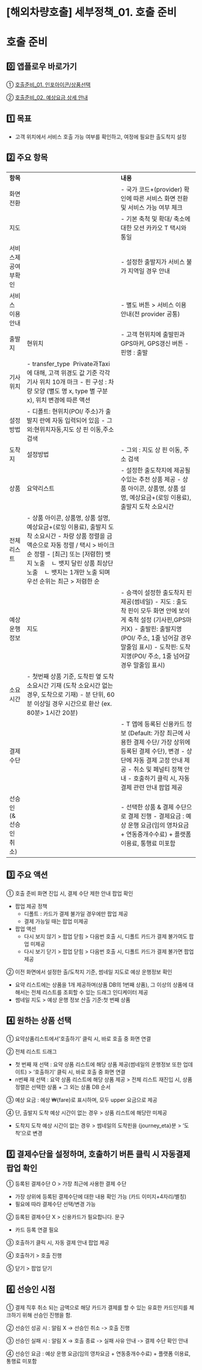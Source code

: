 # [해외차량호출] 세부정책_01. 호출 준비

**호출 준비**
=========

**0️⃣ 앱플로우 바로가기**
-----------------

① [호출준비\_01. 인포아이콘/상품선택](https://kakaomobilitysupport.zendesk.com/hc/ko/articles/35463637762329--%ED%95%B4%EC%99%B8%EC%B0%A8%EB%9F%89%ED%98%B8%EC%B6%9C-APP-%ED%98%B8%EC%B6%9C%EC%A4%80%EB%B9%84-01-%EC%9D%B8%ED%8F%AC%EC%95%84%EC%9D%B4%EC%BD%98-%EC%83%81%ED%92%88%EC%84%A0%ED%83%9D)

② [호출준비\_02. 예상요금 상세 안내](https://kakaomobilitysupport.zendesk.com/hc/ko/articles/35465927220505--%ED%95%B4%EC%99%B8%EC%B0%A8%EB%9F%89%ED%98%B8%EC%B6%9C-APP-%ED%98%B8%EC%B6%9C%EC%A4%80%EB%B9%84-02-%EC%98%88%EC%83%81%EC%9A%94%EA%B8%88-%EC%83%81%EC%84%B8-%EC%95%88%EB%82%B4)

**1️⃣ 목표**
----------

* 고객 위치에서 서비스 호출 가능 여부를 확인하고, 여정에 필요한 출도착지 설정

**2️⃣ 주요 항목**
-------------

|  |  |  |
| --- | --- | --- |
| **항목** | | **내용** |
| 화면전환 | | - 국가 코드+(provider) 확인에 따른 서비스 화면 전환 및 서비스 가능 여부 체크 |
| 지도 | | - 기본 축척 및 확대/ 축소에 대한 모션 카카오 T 택시와 통일 |
| 서비스제공여부확인 | | - 설정한 출발지가 서비스 불가 지역일 경우 안내 |
| 서비스 이용 안내 | | - 별도 버튼 > 서비스 이용 안내(전 provider 공통) |
| 출발지 | 현위치 | - 고객 현위치에 출발핀과 GPS마커, GPS갱신 버튼  - 핀명 : 출발 |
| 기사위치 | - transfer\_type  Private과Taxi에 대해, 고객 위경도 값 기준 각각 기사 위치 10개 마크  - 핀 구성 : 차량 모양 (별도 명 x, type 별 구분 x), 위치 변경에 따른 액션 |
| 설정방법 | - 디폴트: 현위치(POI/ 주소)가 출발지 란에 자동 입력되어 있음  - 그외:현위치자동,지도 상 핀 이동,주소검색 |
| 도착지 | 설정방법 | - 그외 : 지도 상 핀 이동, 주소 검색 |
| 상품 | 요약리스트 | - 설정한 출도착지에 제공될 수있는 추천 상품 제공  - 상품 아이콘, 상품명, 상품 설명, 예상요금+(로밍 이용료), 출발지 도착 소요시간 |
| 전체리스트 | - 상품 아이콘, 상품명, 상품 설명, 예상요금+(로밍 이용료), 출발지 도착 소요시간  - 차량 상품 정렬을 금액순으로 자동 정렬 / 택시 > 바이크 순 정렬  - [최근] 또는 [저렴한] 뱃지 노출     ㄴ 뱃지 달린 상품 최상단 노출     ㄴ 뱃지는 1개만 노출 되며 우선 순위는 최근 > 저렴한 순 |
| 예상  운행정보 | 지도 | - 승객이 설정한 출도착지 핀 제공(썸네일)  - 지도 : 출도착 핀이 모두 화면 안에 보이게 축척 설정 (기사핀,GPS마커X)  - 출발핀: 출발지명(POI/ 주소, 1줄 넘어갈 경우 말줄임 표시)  - 도착핀: 도착지명(POI/ 주소, 1줄 넘어갈 경우 말줄임 표시) |
| 소요시간 | - 첫번째 상품 기준, 도착핀 옆 도착 소요시간 기재 (도착 소요시간 없는 경우, 도착으로 기재)  - 분 단위, 60분 이상일 경우 시간으로 환산 (ex. 80분> 1시간 20분) |
| 결제수단 | | - T 앱에 등록된 신용카드 정보 (Default: 가장 최근에 사용한 결제 수단/ 가장 상위에 등록된 결제 수단), 변경  - 상단에 자동 결제 고정 안내 제공  - 취소 및 페널티 정책 안내  - 호출하기 클릭 시, 자동결제 관련 안내 팝업 제공 |
| 선승인(&선승인 취소) | | - 선택한 상품 & 결제 수단으로 결제 진행  - 결제요금 : 예상 운행 요금(임의 영차요금 + 연동중개수수료) + 플랫폼 이용료, 통행료 미포함 |

**3️⃣ 주요 액션**
-------------

① 호출 준비 화면 진입 시, 결제 수단 제한 안내 팝업 확인

* 팝업 제공 정책   
  - 디폴트 : 카드가 결제 불가일 경우에만 팝업 제공  
  - 결제 가능일 때는 팝업 미제공
* 팝업 액션  
  - 다시 보지 않기 > 팝업 닫힘 > 다음번 호출 시, 디폴트 카드가 결제 불가여도 팝업 미제공   
  - 다시 보기 닫기 > 팝업 닫힘 > 다음번 호출 시, 디폴트 카드가 결제 불가면 팝업 제공

② 이전 화면에서 설정한 출/도착지 기준, 썸네일 지도로 예상 운행정보 확인

* 요약 리스트에는 상품을 1개 제공하며(상품 DB의 1번째 상품), 그 이상의 상품에 대해서는 전체 리스트를 조회할 수 있는 드래그 인디케이터 제공
* 썸네일 지도 > 예상 운행 정보 산출 기준:첫 번째 상품

**4️⃣ 원하는 상품 선택**
-----------------

① 요약상품리스트에서'호출하기’ 클릭 시, 바로 호출 중 화면 연결

② 전체 리스트 드래그

* 첫 번째 재 선택 : 요약 상품 리스트에 해당 상품 제공(썸네일의 운행정보 또한 업데이트) > ‘호출하기’ 클릭 시, 바로 호출 중 화면 연결
* n번째 재 선택 : 요약 상품 리스트에 해당 상품 제공 > 전체 리스트 재진입 시, 상품 정렬은 선택한 상품 + 그 외는 상품 DB 순서

③ 예상 요금 : 예상 ₩{fare}로 표시하며, 모두 upper 요금으로 제공

④ 단, 출발지 도착 예상 시간이 없는 경우 > 상품 리스트에 해당란 미제공

* 도착지 도착 예상 시간이 없는 경우 > 썸네일의 도착핀을 {journey\_eta}분 > ‘도착’으로 변경

**5️⃣ 결제수단을 설정하며, 호출하기 버튼 클릭 시 자동결제 팝업 확인**
-------------------------------------------

① 등록된 결제수단 O > 가장 최근에 사용한 결제 수단

* 가장 상위에 등록된 결제수단에 대한 내용 확인 가능 (카드 이미지+4자리/별칭)
* 필요에 따라 결제수단 선택/변경 가능

② 등록된 결제수단 X > 신용카드가 필요합니다. 문구

* 카드 등록 연결 필요

③ 호출하기 클릭 시, 자동 결제 안내 팝업 제공

④ 호출하기 > 호출 진행

⑤ 닫기 > 팝업 닫기

6️⃣ **선승인 시점**
--------------

① 결제 직후 취소 되는 금액으로 해당 카드가 결제를 할 수 있는 유효한 카드인지를 체크하기 위해 선승인 진행을 함.

② 선승인 성공 시 : 알림 X -> 선승인 취소 -> 호출 진행

③ 선승인 실패 시 : 알림 X -> 호출 종료 -> 실패 사유 안내 -> 결제 수단 확인 안내

④ 선승인 요금 : 예상 운행 요금(임의 영차요금 + 연동중개수수료) + 플랫폼 이용료, 통행료 미포함